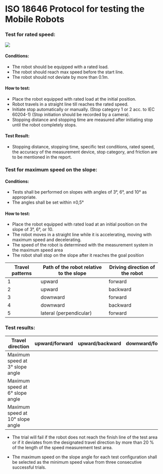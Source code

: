 # ISO 18646 Protocol for testing the Mobile Robots

### **Test for rated speed**:

![]('../image.png')

#### Conditions:
  - The robot should be equipped with a rated load.
  - The robot should reach max speed before the start line.
  - The robot should not deviate by more than 0.1m.

#### How to test:

  - Place the robot equipped with rated load at the initial position.
  - Robot travels in a straight line till reaches the rated speed.
  - Initiate stop automatically or manually. (Stop category 1 or 2 acc.   to IEC 60204-1) (Stop initiation should be recorded by a camera).
  - Stopping distance and stopping time are measured after initiating stop until the robot completely stops.

#### Test Result:

 - Stopping distance, stopping time, specific test conditions, rated speed, the accuracy of the measurement device, stop category, and friction are to be mentioned in the report.


### **Test for maximum speed on the slope:**

#### Conditions:

  - Tests shall be performed on slopes with angles of 3°, 6°, and 10° as appropriate.
  - The angles shall be set within ±0,5°

#### How to test:

  - Place the robot equipped with rated load at an initial position on the slope of 3°, 6°, or 10.
  - The robot moves in a straight line while it is accelerating, moving with maximum speed and decelerating.
  - The speed of the robot is determined with the measurement system in the maximum speed area
  - The robot shall stop on the slope after it reaches the goal position


  
| **Travel patterns** | **Path of the robot relative to the slope** | **Driving direction of the robot** |
|---------------------|---------------------------------------------|------------------------------------|
|          1          |                    upward                   |               forward              |
|          2          |                    upward                   |              backward              |
|          3          |                   downward                  |               forward              |
|          4          |                   downward                  |              backward              |
|          5          |           lateral (perpendicular)           |               forward              |

### Test results:

| **Travel direction**             | **upward/forward** | **upward/backward** | **downward/forward** | **downward/backward** | **lateral/forward** |
|----------------------------------|--------------------|---------------------|----------------------|-----------------------|---------------------|
|  Maximum speed at 3° slope angle |                    |                     |                      |                       |                     |
|  Maximum speed at 6° slope angle |                    |                     |                      |                       |                     |
| Maximum speed at 10° slope angle |                    |                     |                      |                       |                     |

- The trial will fail if the robot does not reach the finish line of the test area or if it deviates from the designated travel direction by more than 20 % of the length of the speed measurement test area.

- The maximum speed on the slope angle for each test configuration shall be selected as the minimum speed value from three consecutive successful trials.

  
